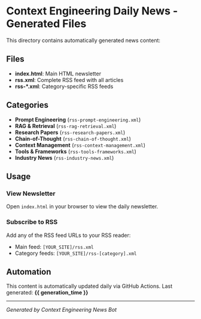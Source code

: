 # Context Engineering Daily News - Generated Files

This directory contains automatically generated news content:

## Files

- **index.html**: Main HTML newsletter
- **rss.xml**: Complete RSS feed with all articles
- **rss-*.xml**: Category-specific RSS feeds

## Categories

- **Prompt Engineering** (`rss-prompt-engineering.xml`)
- **RAG & Retrieval** (`rss-rag-retrieval.xml`) 
- **Research Papers** (`rss-research-papers.xml`)
- **Chain-of-Thought** (`rss-chain-of-thought.xml`)
- **Context Management** (`rss-context-management.xml`)
- **Tools & Frameworks** (`rss-tools-frameworks.xml`)
- **Industry News** (`rss-industry-news.xml`)

## Usage

### View Newsletter
Open `index.html` in your browser to view the daily newsletter.

### Subscribe to RSS
Add any of the RSS feed URLs to your RSS reader:
- Main feed: `[YOUR_SITE]/rss.xml`
- Category feeds: `[YOUR_SITE]/rss-[category].xml`

## Automation

This content is automatically updated daily via GitHub Actions.
Last generated: **{{ generation_time }}**

---
*Generated by Context Engineering News Bot*
